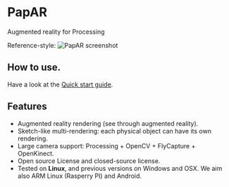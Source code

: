 # PapAR
Augmented reality for Processing

Reference-style: 
![PapAR screenshot][screenshot]




## How to use. 

Have a look at the [Quick start guide](https://github.com/poqudrof/PapAR/wiki/Quick-start).

## Features 

* Augmented reality rendering (see through augmented reality). 
* Sketch-like multi-rendering: each physical object can have its own rendering.
* Large camera support: Processing + OpenCV + FlyCapture + OpenKinect. 
* Open source License and closed-source license.
* Tested on  **Linux**, and previous versions on Windows and OSX. We aim also ARM Linux (Rasperry PI) and Android. 



[screenshot]: https://raw.githubusercontent.com/poqudrof/PapAR/master/data/papar.png "PapAR screenshot"
